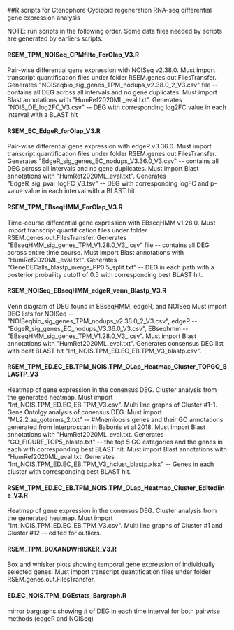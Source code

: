 ##R scripts for Ctenophore Cydippid regeneration RNA-seq differential gene expression analysis

NOTE: run scripts in the following order. Some data files needed by scripts are generated by earliers scripts.

#### RSEM_TPM_NOISeq_CPMfilte_ForOlap_V3.R

Pair-wise differential gene expression with NOISeq v2.38.0.  Must import transcript quantification files under folder RSEM.genes.out.FilesTransfer.  Generates "NOISeqbio_sig_genes_TPM_nodups_v2.38.0_2_V3.csv" file -- contains all DEG across all intervals and no gene duplicates.  Must import Blast annotations with "HumRef2020ML_eval.txt". Generates "NOIS_DE_log2FC_V3.csv" -- DEG with corresponding log2FC value in each interval with a BLAST hit 

#### RSEM_EC_EdgeR_forOlap_V3.R

Pair-wise differential gene expression with edgeR v3.36.0.  Must import transcript quantification files under folder RSEM.genes.out.FilesTransfer.  Generates "EdgeR_sig_genes_EC_nodups_V3.36.0_V3.csv" -- contains all DEG across all intervals and no gene duplicates.  Must import Blast annotations with "HumRef2020ML_eval.txt".  Generates "EdgeR_sig_pval_logFC_V3.tsv" -- DEG with corresponding logFC and p-value value in each interval with a BLAST hit.

#### RSEM_TPM_EBseqHMM_ForOlap_V3.R

Time-course differential gene expression with EBseqHMM v1.28.0.  Must import transcript quantification files under folder RSEM.genes.out.FilesTransfer.  Generates "EBseqHMM_sig_genes_TPM_V1.28.0_V3_.csv" file -- contains all DEG across entire time course.  Must import Blast annotations with "HumRef2020ML_eval.txt".  Generates "GeneDECalls_blastp_merge_PP0.5_split.txt" -- DEG in each path with a posterior probaility cutoff of 0.5 with corresponding best BLAST hit.

#### RSEM_NOISeq_EBseqHMM_edgeR_venn_Blastp_V3.R

Venn diagram of DEG found in EBseqHMM, edgeR, and NOISeq 
Must import DEG lists for NOISeq -- "NOISeqbio_sig_genes_TPM_nodups_v2.38.0_2_V3.csv", edgeR -- "EdgeR_sig_genes_EC_nodups_V3.36.0_V3.csv", EBseqhmm -- "EBseqHMM_sig_genes_TPM_V1.28.0_V3_.csv".  Must import Blast annotations with "HumRef2020ML_eval.txt". Generates consensus DEG list with best BLAST hit "Int_NOIS.TPM_ED.EC_EB.TPM_V3_blastp.csv".

#### RSEM_TPM_ED.EC_EB.TPM_NOIS.TPM_OLap_Heatmap_Cluster_TOPGO_BLASTP_V3

Heatmap of gene expression in the conensus DEG.  Cluster analysis from the generated heatmap.  Must import "Int_NOIS.TPM_ED.EC_EB.TPM_V3.csv".  Multi line graphs of Cluster #1-1.  Gene Ontolgy analysis of conensus DEG.  Must import "ML2.2.aa_goterms_2.txt" -- #Mnemiopsis genes and their GO annotations generated from interproscan in Babonis et al 2018.  Must import Blast annotations with "HumRef2020ML_eval.txt.  Generates "GO_FIGURE_TOP5_blastp.txt" -- the top 5 GO categories and the genes in each with corresponding best BLAST hit.  Must import Blast annotations with "HumRef2020ML_eval.txt.  Generates "Int_NOIS.TPM_ED.EC_EB.TPM_V3_hclust_blastp.xlsx" -- Genes in each cluster with corresponding best BLAST hit.

#### RSEM_TPM_ED.EC_EB.TPM_NOIS.TPM_OLap_Heatmap_Cluster_Editedline_V3.R

Heatmap of gene expression in the conensus DEG.  Cluster analysis from the generated heatmap.  Must import "Int_NOIS.TPM_ED.EC_EB.TPM_V3.csv".  Multi line graphs of Cluster #1 and Cluster #12 -- edited for outliers.

#### RSEM_TPM_BOXANDWHISKER_V3.R
Box and whisker plots showing temporal gene expression of individually selected genes. Must import transcript quantification files under folder RSEM.genes.out.FilesTransfer.

#### ED.EC_NOIS.TPM_DGEstats_Bargraph.R

mirror bargraphs showing # of DEG in each time interval for both pairwise methods (edgeR and NOISeq)

